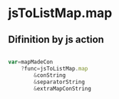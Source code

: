 # jsToListMap.map

## Difinition by js action

```js.js

var=mapMadeCon
	?func=jsToListMap.map
		&conString
		&separatorString
		&extraMapConString
```


